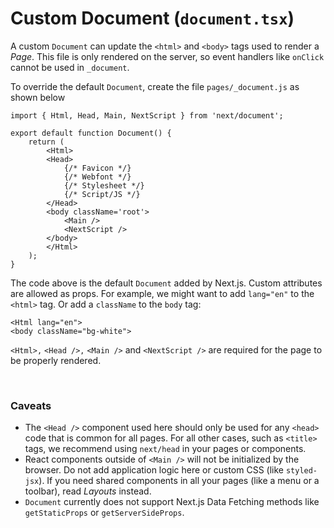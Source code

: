 # Custom Document (`document.tsx`)

A custom `Document` can update the `<html>` and `<body>` tags used to render a _Page_. This file is only rendered on the server, so event handlers like `onClick` cannot be used in `_document`.

To override the default `Document`, create the file `pages/_document.js` as shown below

    import { Html, Head, Main, NextScript } from 'next/document';

    export default function Document() {
        return (
            <Html>
            <Head>
                {/* Favicon */}
                {/* Webfont */}
                {/* Stylesheet */}
                {/* Script/JS */}
            </Head>
            <body className='root'>
                <Main />
                <NextScript />
            </body>
            </Html>
        );
    }

The code above is the default `Document` added by Next.js. Custom attributes are allowed as props. For example, we might want to add `lang="en"` to the `<html>` tag. Or add a `className` to the `body` tag:

    <Html lang="en">
    <body className="bg-white">

`<Html>,` `<Head />,` `<Main />` and `<NextScript />` are required for the page to be properly rendered.

<br>

### Caveats

- The `<Head />` component used here should only be used for any `<head>` code that is common for all pages. For all other cases, such as `<title>` tags, we recommend using `next/head` in your pages or components.
- React components outside of `<Main />` will not be initialized by the browser. Do not add application logic here or custom CSS (like `styled-jsx`). If you need shared components in all your pages (like a menu or a toolbar), read _Layouts_ instead.
- `Document` currently does not support Next.js Data Fetching methods like `getStaticProps` or `getServerSideProps`.

